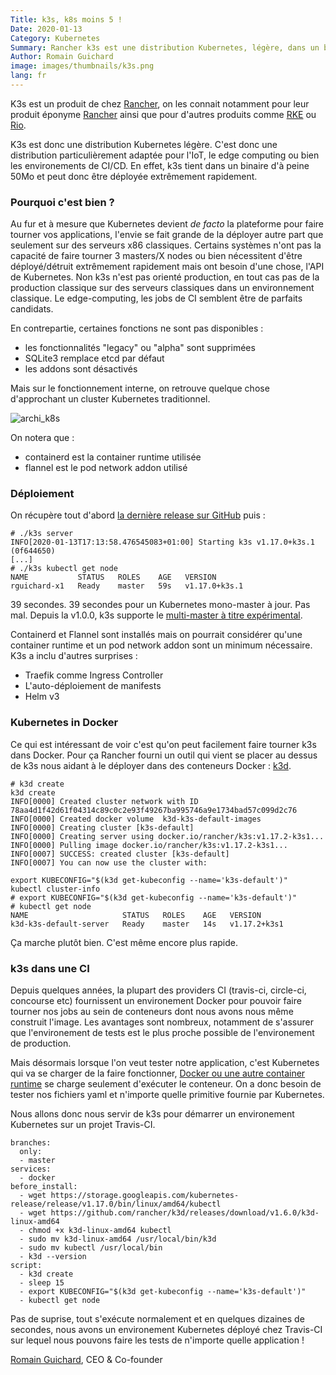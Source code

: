 ```yaml
---
Title: k3s, k8s moins 5 !
Date: 2020-01-13
Category: Kubernetes
Summary: Rancher k3s est une distribution Kubernetes, légère, dans un binaire de 50Mo prêt à l'emploi pour vos jobs de CI
Author: Romain Guichard
image: images/thumbnails/k3s.png
lang: fr
---
```


K3s est un produit de chez [Rancher](https://rancher.com/), on les connait
notamment pour leur produit éponyme
[Rancher](https://rancher.com/products/rancher/) ainsi que pour d'autres
produits comme [RKE](https://rancher.com/docs/rke/latest/en/) ou
[Rio](https://rio.io).

K3s est donc une distribution Kubernetes légère. C'est donc une distribution
particulièrement adaptée pour l'IoT, le edge computing ou bien les
environements de CI/CD. En effet, k3s tient dans un binaire d'à peine 50Mo et
peut donc être déployée extrêmement rapidement.

### Pourquoi c'est bien ?

Au fur et à mesure que Kubernetes devient _de facto_ la plateforme pour faire
tourner vos applications, l'envie se fait grande de la déployer autre part que
seulement sur des serveurs x86 classiques. Certains systèmes n'ont pas la
capacité de faire tourner 3 masters/X nodes ou bien nécessitent d'être déployé/détruit
extrêmement rapidement mais ont besoin d'une chose, l'API de Kubernetes. Non
k3s n'est pas orienté production, en tout cas pas de la production classique sur
des serveurs classiques dans un environnement classique. Le edge-computing, les
jobs de CI semblent être de parfaits candidats.

En contrepartie, certaines fonctions ne sont pas disponibles :

- les fonctionnalités "legacy" ou "alpha" sont supprimées
- SQLite3 remplace etcd par défaut
- les addons sont désactivés

Mais sur le fonctionnement interne, on retrouve quelque chose d'approchant un
cluster Kubernetes traditionnel.

![archi_k8s](https://k3s.io/images/how-it-works-k3s.svg#center)

On notera que :

- containerd est la container runtime utilisée
- flannel est le pod network addon utilisé

### Déploiement

On récupère tout d'abord [la dernière release sur
GitHub](https://github.com/rancher/k3s/releases/latest) puis :

```
# ./k3s server
INFO[2020-01-13T17:13:58.476545083+01:00] Starting k3s v1.17.0+k3s.1 (0f644650)
[...]
# ./k3s kubectl get node
NAME           STATUS   ROLES    AGE   VERSION
rguichard-x1   Ready    master   59s   v1.17.0+k3s.1
```

39 secondes. 39 secondes pour un Kubernetes mono-master à jour. Pas mal. Depuis
la v1.0.0, k3s supporte le [multi-master à titre
expérimental](https://rancher.com/docs/k3s/latest/en/installation/ha-embedded/).

Containerd et Flannel sont installés mais on pourrait considérer qu'une
container runtime et un pod network addon sont un minimum nécessaire. K3s a
inclu d'autres surprises :

- Traefik comme Ingress Controller
- L'auto-déploiement de manifests
- Helm v3


### Kubernetes in Docker

Ce qui est intéressant de voir c'est qu'on peut facilement faire tourner k3s
dans Docker. Pour ça Rancher fourni un outil qui vient se placer au dessus de
k3s nous aidant à le déployer dans des conteneurs Docker :
[k3d](https://github.com/rancher/k3d).

```
# k3d create
k3d create
INFO[0000] Created cluster network with ID 78aa4d1f42d61f04314c89c0c2e93f49267ba995746a9e1734bad57c099d2c76
INFO[0000] Created docker volume  k3d-k3s-default-images
INFO[0000] Creating cluster [k3s-default]
INFO[0000] Creating server using docker.io/rancher/k3s:v1.17.2-k3s1...
INFO[0000] Pulling image docker.io/rancher/k3s:v1.17.2-k3s1...
INFO[0007] SUCCESS: created cluster [k3s-default]
INFO[0007] You can now use the cluster with:

export KUBECONFIG="$(k3d get-kubeconfig --name='k3s-default')"
kubectl cluster-info
# export KUBECONFIG="$(k3d get-kubeconfig --name='k3s-default')"
# kubectl get node
NAME                     STATUS   ROLES    AGE   VERSION
k3d-k3s-default-server   Ready    master   14s   v1.17.2+k3s1
```

Ça marche plutôt bien. C'est même encore plus rapide.

### k3s dans une CI

Depuis quelques années, la plupart des providers CI
(travis-ci, circle-ci, concourse etc) fournissent un environement Docker pour
pouvoir faire tourner nos jobs au sein de conteneurs dont nous avons nous même
construit l'image. Les avantages sont nombreux, notamment de s'assurer que
l'environement de tests est le plus proche possible de l'environement de
production.

Mais désormais lorsque l'on veut tester notre application, c'est Kubernetes qui
va se charger de la faire fonctionner, [Docker ou une autre container
runtime](https://particule.io/blog/container-runtime/) se charge seulement
d'exécuter le conteneur. On a donc besoin de tester nos fichiers yaml et
n'importe quelle primitive fournie par Kubernetes.

Nous allons donc nous servir de k3s pour démarrer un environement Kubernetes
sur un projet Travis-CI.

```
branches:
  only:
  - master
services:
  - docker
before_install:
  - wget https://storage.googleapis.com/kubernetes-release/release/v1.17.0/bin/linux/amd64/kubectl
  - wget https://github.com/rancher/k3d/releases/download/v1.6.0/k3d-linux-amd64
  - chmod +x k3d-linux-amd64 kubectl
  - sudo mv k3d-linux-amd64 /usr/local/bin/k3d
  - sudo mv kubectl /usr/local/bin
  - k3d --version
script:
  - k3d create
  - sleep 15
  - export KUBECONFIG="$(k3d get-kubeconfig --name='k3s-default')"
  - kubectl get node
```

Pas de suprise, tout s'exécute normalement et en quelques dizaines de secondes,
nous avons un environement Kubernetes déployé chez Travis-CI sur lequel nous
pouvons faire les tests de n'importe quelle application !


[Romain Guichard](https://www.linkedin.com/in/romainguichard/), CEO &
Co-founder
